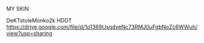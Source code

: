 MY SKIN

DeKTstoleMonko2k HDDT
https://drive.google.com/file/d/1p1369UsqdveNc73RMJ0uFgbNoZc6WWuh/view?usp=sharing
